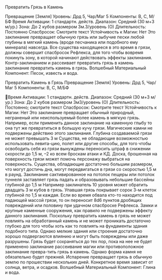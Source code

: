 
Превратить Грязь в Камень

Превращение [Земля]
Уровень: Дрд 5, Чар/Маг 5
Компоненты: В, С, М/БФ
Время Активации: 1 стандартн. действ.
Диапазон: Средний (30 м+3 м/ур.)
Зона: До 2 кубов размером 3м.3/уровень
(О)
Длительность: Постоянно
Спасбросок: Смотрите текст
Устойчивость к Магии: Нет
Это заклинание превращает обычную
грязь или зыбучие пески любой глубины в мягкий камень (вроде песчаника
или подобного ему минерала) навсегда.
Все существа находящееся в это время
в грязи, должны совершит спасбросок
Рефлекса, для того чтобы вовремя покинуть зону, в которой начинают действовать эффекты заклинания.
Контр-заклинанием и рассеивает
превратить грязь в камень заклинание
превратить камень в грязь.
Волшебный Материальный Компонент: Песок, известь и вода.

Превратить Камень в Грязь
Превращение [Земля]
Уровень: Дрд 5, Чар/Маг 5
Компоненты: В, С, М/БФ

Время Активации: 1 стандартн. действ.
Диапазон: Средний (30 м+3 м/ур.)
Зона: До 2 кубов размером 3м3/уровень
(О)
Длительность: Постоянно; смотрите
текст
Спасбросок: Смотрите текст
Устойчивость к Магии: Нет
Это заклинание превращает обычный
природный, неграненый или неиспользуемый более камень в мягкую грязь.
Например, если применить данное заклинание на каменную глыбу то она тут
же превратиться в большую кучу грязи. Магические камни не подвержены
действию этого заклинания. Глубина
создаваемой грязи не может превышать
3 м Существа, не обладающие возможностью использовать левита-цию, полет или другие способы, для того чтобы
освободить себя из грязи вынуждены
переносить штраф в снижении скорости до 1,5 м, –2 ко всем броскам атаки
и КД. Доска, брошенная на поверхность грязи может помочь персонажу
выбраться на поверхность. Существа,
обладающие достаточно большим размером, что могут достичь дна, могут
передвигаться в грязи со скоростью 1,5
м в раунд. Заклинание сактивированное
на потолок пещеры или потолок туннеля заставляет грязь падать и образовывать небольшие бассейны глубиной до
1,5 м Например заклинатель 10 уровня
может обратить двадцать 3 м кубов в
грязь. Упавшая грязь покрывает сорок
3-м клеток глубиной по 1,5 м каждая.
Если во время обвала кто-то находится под падающей массой грязи, то он
переносит 8d6 пунктов дробящих повреждений или половину при удачном
спасброске Рефлекса.
Замки и крупные каменные сооружения, как правило не подвержены эффекту данного заклинания. Поскольку
превратить камень в грязь не может
повлиять на обработанный камень и
не может проникать достаточно глубоко для того чтобы хоть как то повлиять
на фундаменты здания подобного типа.
Однако мелкие здания или строения
достаточно хорошо подвергаются влиянию и могут быть повреждены или
даже разрушены.
Грязь будет сохраняться до тех пор,
пока на нее не будет применено заклинание рассеивание магии или противоположное заклинание превра-тить
грязь в камень. Однако форма камня не
обязательно будет прежней. Испарение
превращает грязь в обычную землю по
прошествии нескольких дней. Конкретное время зависит от солнца, ветра, и
осадков.
Волшебный Материальный Компонент: Глина и вода.